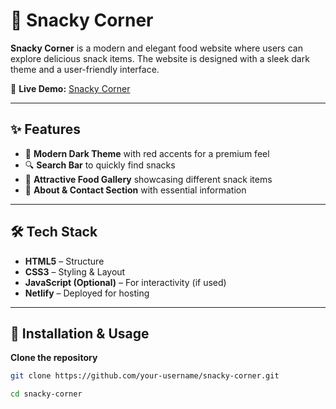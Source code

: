 # 🥪 Snacky Corner

**Snacky Corner** is a modern and elegant food website where users can explore delicious snack items. The website is designed with a sleek dark theme and a user-friendly interface.

🚀 **Live Demo:** [Snacky Corner](https://snackycorner.netlify.app/)

---

## ✨ Features

- 🖤 **Modern Dark Theme** with red accents for a premium feel  
- 🔍 **Search Bar** to quickly find snacks  
- 📸 **Attractive Food Gallery** showcasing different snack items  
- 📜 **About & Contact Section** with essential information  

---

## 🛠 Tech Stack

- **HTML5** – Structure  
- **CSS3** – Styling & Layout  
- **JavaScript (Optional)** – For interactivity (if used)  
- **Netlify** – Deployed for hosting  

---

## 📌 Installation & Usage

 **Clone the repository**  
```bash
git clone https://github.com/your-username/snacky-corner.git

cd snacky-corner


